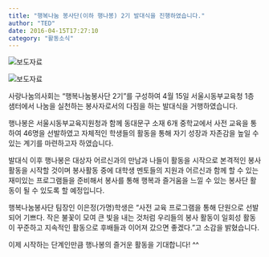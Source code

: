 ```yaml
---
title: "행복나눔 봉사단(이하 행나봉) 2기 발대식을 진행하였습니다."
author: "TED"
date: 2016-04-15T17:27:10
category: "활동소식"
---
```


![보도자료](/files/attach/images/2318/207/033/c25471a9cb71f0bea0227c8b084e8187.jpg)

![보도자료](/files/attach/images/2318/207/033/735e7577b3d3311b94f7514a856d0d52.jpg)

사랑나눔의사회는 “행복나눔봉사단 2기”를 구성하여 4월 15일 서울시동부교육청 1층 샘터에서 나눔을 실천하는 봉사자로서의 다짐을 하는 발대식을 거행하였습니다.

행나봉은 서울시동부교육지원청과 함께 동대문구 소재 6개 중학교에서 사전 교육을 통하여 46명을 선발하였고 자체적인 학생들의 활동을 통해 자기 성장과 자존감을 높일 수 있는 계기를 마련하고자 하였습니다.

발대식 이후 행나봉은 대상자 어르신과의 만남과 나들이 활동을 시작으로 본격적인 봉사 활동을 시작할 것이며 봉사활동 중에 대학생 멘토들의 지원과 어르신과 함께 할 수 있는 재미있는 프로그램들을 준비해서 봉사를 통해 행복과 즐거움을 느낄 수 있는 봉사단 활동이 될 수 있도록 할 예정입니다.

행복나눔봉사단 팀장인 이은정(가명)학생은 “사전 교육 프로그램을 통해 단원으로 선발되어 기쁘다. 작은 불꽃이 모여 큰 빛을 내는 것처럼 우리들의 봉사 활동이 일회성 활동이 꾸준하고 지속적인 활동으로 후배들과 이어져 갔으면 좋겠다.”고 소감을 밝혔습니다.

이제 시작하는 단계인만큼 행나봉의 즐거운 활동을 기대합니다! ^^
